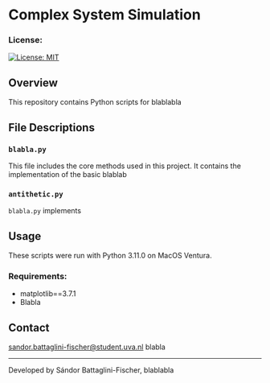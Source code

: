 # Complex System Simulation

### License:
[![License: MIT](https://img.shields.io/badge/License-MIT-yellow.svg)](https://opensource.org/licenses/MIT)

## Overview
This repository contains Python scripts for blablabla

## File Descriptions

### `blabla.py`
This file includes the core methods used in this project. It contains the implementation of the basic blablab

### `antithetic.py`
`blabla.py` implements 


## Usage
These scripts were run with Python 3.11.0 on MacOS Ventura. 


### Requirements:
* matplotlib==3.7.1
* Blabla


## Contact
sandor.battaglini-fischer@student.uva.nl
blabla

---

Developed by Sándor Battaglini-Fischer, blablabla
